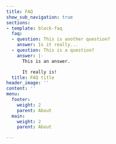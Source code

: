 ```yaml
---
title: FAQ
show_sub_navigation: true
sections:
- template: block-faq
  faq:
  - question: This is another question?
    answer: Is it really...
  - question: This is a question?
    answer: |-
      This is an answer.

      It really is!
  title: FAQ title
header_image: ''
content: ''
menu:
  footer:
    weight: 2
    parent: About
  main:
    weight: 2
    parent: About

---
```

